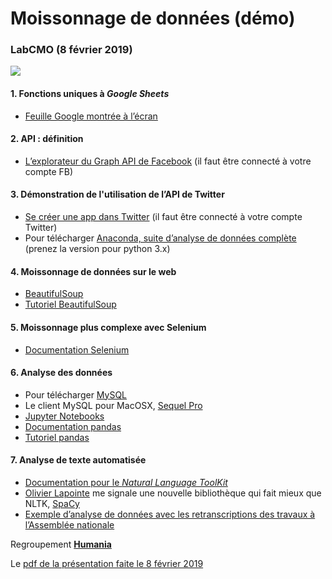 # Moissonnage de données (démo)
### LabCMO (8 février 2019)

![](https://jhroy.gitbooks.io/edm5240-a2016/content/assets/dupre-moisson.jpg)

#### 1. Fonctions uniques à *Google Sheets*
- [Feuille Google montrée à l’écran](bit.ly/scraping2018-1)

#### 2. API : définition
- [L’explorateur du Graph API de Facebook](https://developers.facebook.com/tools/explorer/) (il faut être connecté à votre compte FB)

#### 3. Démonstration de l'utilisation de l’API de Twitter
- [Se créer une app dans Twitter](https://developer.twitter.com/en/apps) (il faut être connecté à votre compte Twitter)
- Pour télécharger [Anaconda, suite d’analyse de données complète](https://www.anaconda.com/distribution/) (prenez la version pour python 3.x)

#### 4. Moissonnage de données sur le web
- [BeautifulSoup](https://www.crummy.com/software/BeautifulSoup/bs4/doc/)
- [Tutoriel BeautifulSoup](http://bit.ly/jhroybs4)

#### 5. Moissonnage plus complexe avec Selenium
- [Documentation Selenium](https://www.seleniumhq.org/docs/)

#### 6. Analyse des données
- Pour télécharger [MySQL](https://www.mysql.com/fr/downloads/)
- Le client MySQL pour MacOSX, [Sequel Pro](https://www.sequelpro.com/)
- [Jupyter Notebooks](https://jupyter.org/)
- [Documentation pandas](https://pandas.pydata.org/)
- [Tutoriel pandas](https://github.com/jhroy/tuto-pandas/blob/master/tutoriel.ipynb)

#### 7. Analyse de texte automatisée
- [Documentation pour le *Natural Language ToolKit*](http://www.nltk.org/)
- [Olivier Lapointe](https://github.com/Lapoinol) me signale une nouvelle bibliothèque qui fait mieux que NLTK, [SpaCy](https://spacy.io/)
- [Exemple d’analyse de données avec les retranscriptions des travaux à l’Assemblée nationale](https://github.com/jhroy/np14-assnat)

Regroupement [**Humania**](https://humania.uqam.ca)

Le [pdf de la présentation faite le 8 février 2019](20190208-labcmo.pdf)
